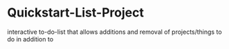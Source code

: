 # Quickstart-List-Project
interactive to-do-list that allows additions and removal of projects/things to do in addition to 
